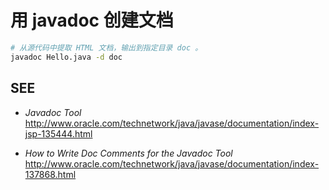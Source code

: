 #	用 javadoc 创建文档

```bash
# 从源代码中提取 HTML 文档，输出到指定目录 doc 。
javadoc Hello.java -d doc
```

##	SEE

*	*Javadoc Tool*  
	http://www.oracle.com/technetwork/java/javase/documentation/index-jsp-135444.html

*	*How to Write Doc Comments for the Javadoc Tool*  
	http://www.oracle.com/technetwork/java/javase/documentation/index-137868.html
